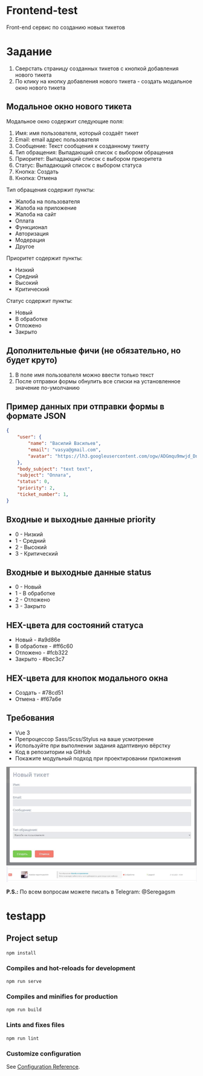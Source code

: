 # Frontend-test

Front-end сервис по созданию новых тикетов

# Задание

1) Сверстать страницу созданных тикетов с кнопкой добавления нового тикета
2) По клику на кнопку добавления нового тикета - создать модальное окно нового тикета

## Модальное окно нового тикета

Модальное окно содержит следующие поля:
1) Имя: имя пользователя, который создаёт тикет
2) Email: email адрес пользователя
3) Сообщение: Текст сообщения к созданному тикету
4) Тип обращения: Выпадающий список с выбором обращения
5) Приоритет: Выпадающий список с выбором приоритета
6) Статус: Выпадающий список с выбором статуса
7) Кнопка: Создать
8) Кнопка: Отмена

Тип обращения содержит пункты: 
* Жалоба на пользователя
* Жалоба на приложение
* Жалоба на сайт
* Оплата
* Функционал
* Авторизация
* Модерация
* Другое

Приоритет содержит пункты:
* Низкий
* Средний
* Высокий
* Критический

Статус содержит пункты:
* Новый
* В обработке
* Отложено
* Закрыто

## Дополнительные фичи (не обязательно, но будет круто)

1) В поле имя пользователя можно ввести только текст
2) После отправки формы обнулить все списки на установленное значение по-умолчанию

## Пример данных при отправки формы в формате JSON
```json
{   
    "user": {
        "name": "Василий Васильев",
        "email": "vasya@gmail.com",
        "avatar": "https://lh3.googleusercontent.com/ogw/ADGmqu9mwjd_DnKM_J5VCm0fPeUuIA1p-MU6rR7Fi0wV=s192-c-mo"
    },
    "body_subject": "text text",
    "subject": "Оплата",
    "status": 0,
    "priority": 2,
    "ticket_number": 1,
}
```

## Входные и выходные данные priority

* 0 - Низкий
* 1 - Средний
* 2 - Высокий
* 3 - Критический

## Входные и выходные данные status

* 0 - Новый
* 1 - В обработке
* 2 - Отложено
* 3 - Закрыто

## HEX-цвета для состояний статуса

* Новый - #a9d86e
* В обработке - #ff6c60
* Отложено - #fcb322
* Закрыто - #bec3c7

## HEX-цвета для кнопок модального окна

* Создать - #78cd51
* Отмена - #f67a6e

## Требования

* Vue 3
* Препроцессор Sass/Scss/Stylus на ваше усмотрение
* Используйте при выполнении задания адаптивную вёрстку
* Код в репозитории на GitHub
* Покажите модульный подход при проектировании приложения

![Макет модального окна](images/modal.jpeg)
![Макет страницы вывода](images/view.jpeg)

**P.S.:** По всем вопросам можете писать в Telegram: @Seregagsm

# testapp

## Project setup
```
npm install
```

### Compiles and hot-reloads for development
```
npm run serve
```

### Compiles and minifies for production
```
npm run build
```

### Lints and fixes files
```
npm run lint
```

### Customize configuration
See [Configuration Reference](https://cli.vuejs.org/config/).

